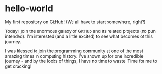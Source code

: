 # hello-world
My first repository on GitHub! (We all have to start somewhere, right?)

Today I join the enormous galaxy of GitHub and its related projects (no pun intended). I'm interested (and a little excited) to see what becomes of this journey.

I was blessed to join the programming community at one of the most amazing times in computing history. I've shown up for one incredible journey - and by the looks of things, I have no time to waste! Time for me to get cracking!
